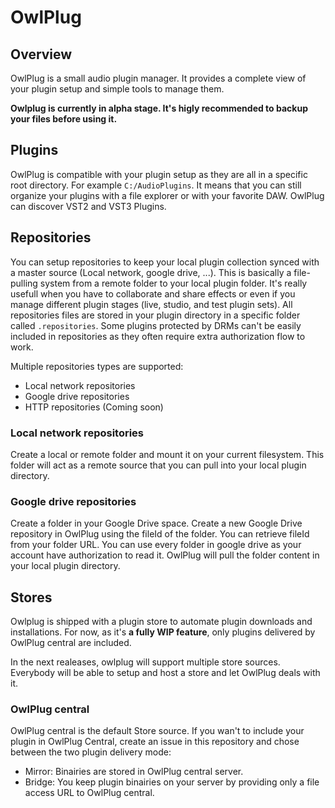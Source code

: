 # OwlPlug


## Overview

OwlPlug is a small audio plugin manager. It provides a complete view of your plugin setup and simple tools to manage them.

**Owlplug is currently in alpha stage. It's higly recommended to backup your files before using it.**

## Plugins

OwlPlug is compatible with your plugin setup as they are all in a specific root directory. For example `C:/AudioPlugins`. It means that you can still organize your plugins with a file explorer or with your favorite DAW.
OwlPlug can discover VST2 and VST3 Plugins.


## Repositories

You can setup repositories to keep your local plugin collection synced with a master source (Local network, google drive, ...). This is basically a file-pulling system from a remote folder to your local plugin folder. It's really usefull when you have to collaborate and share effects or even if you manage different plugin stages (live, studio, and test plugin sets). All repositories files are stored in your plugin directory in a specific folder called `.repositories`. Some plugins protected by DRMs can't be easily included in repositories as they often require extra authorization flow to work. 

Multiple repositories types are supported:
* Local network repositories
* Google drive repositories
* HTTP repositories (Coming soon)


### Local network repositories

Create a local or remote folder and mount it on your current filesystem. This folder will act as a remote source that you can pull into your local plugin directory.


### Google drive repositories

Create a folder in your Google Drive space. Create a new Google Drive repository in OwlPlug using the fileId of the folder. You can retrieve fileId from your folder URL. You can use every folder in google drive as your account have authorization to read it. OwlPlug will pull the folder content in your local plugin directory.


## Stores 

Owlplug is shipped with a plugin store to automate plugin downloads and installations.
For now, as it's **a fully WIP feature**, only plugins delivered by OwlPlug central are included. 

In the next realeases, owlplug will support multiple store sources. Everybody will be able to setup and host a store and let OwlPlug deals with it.


### OwlPlug central

OwlPlug central is the default Store source. If you wan't to include your plugin in OwlPlug Central, create an issue in this repository and chose between the two plugin delivery mode:
- Mirror: Binairies are stored in OwlPlug central server.
- Bridge: You keep plugin binairies on your server by providing only a file access URL to OwlPlug central.
